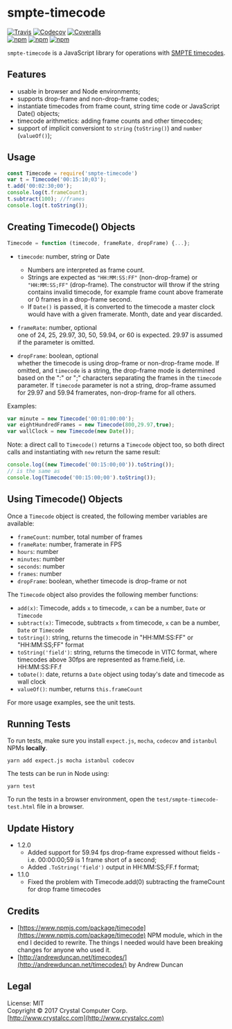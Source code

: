 # smpte-timecode
[![Travis](https://img.shields.io/travis/CrystalComputerCorp/smpte-timecode.svg)](https://travis-ci.org/CrystalComputerCorp/smpte-timecode) [![Codecov](https://img.shields.io/codecov/c/github/CrystalComputerCorp/smpte-timecode.svg)](https://codecov.io/gh/CrystalComputerCorp/smpte-timecode) [![Coveralls](https://img.shields.io/coveralls/CrystalComputerCorp/smpte-timecode.svg)](https://coveralls.io/github/CrystalComputerCorp/smpte-timecode?branch=master)   
[![npm](https://img.shields.io/npm/v/smpte-timecode.svg)](http://https://www.npmjs.com/package/smpte-timecode) [![npm](https://img.shields.io/npm/dt/smpte-timecode.svg)](https://www.npmjs.com/package/smpte-timecode) [![npm](https://img.shields.io/npm/l/smpte-timecode.svg)]()

`smpte-timecode` is a JavaScript library for operations with [SMPTE timecodes](https://en.wikipedia.org/wiki/SMPTE_timecode).

## Features

- usable in browser and Node environments;
- supports drop-frame and non-drop-frame codes;
- instantiate timecodes from frame count, string time code or JavaScript Date() objects;
- timecode arithmetics: adding frame counts and other timecodes;
- support of implicit conversiont to `string` (`toString()`) and `number` (`valueOf()`);

## Usage

```javascript
const Timecode = require('smpte-timecode')
var t = Timecode('00:15:10;03');
t.add('00:02:30;00');
console.log(t.frameCount);
t.subtract(100); //frames
console.log(t.toString());
```

## Creating Timecode() Objects
```javascript
Timecode = function (timecode, frameRate, dropFrame) {...};
```

- `timecode`: number, string or Date  
  - Numbers are interpreted as frame count.  
  - Strings are expected as `"HH:MM:SS:FF"` (non-drop-frame) or
`"HH:MM:SS;FF"` (drop-frame). The constructor will throw if the string contains invalid timecode, for example frame count above framerate or 0 frames in a drop-frame second.  
  - If `Date()` is passed, it is converted to the timecode a master 
clock would have with a given framerate. Month, date and
year discarded.

- `frameRate`: number, optional  
one of 24, 25, 29.97, 30, 50, 59.94, or 60 is expected. 
29.97 is assumed if the parameter is omitted.

- `dropFrame`: boolean, optional  
whether the timecode is using drop-frame or non-drop-frame mode.
If omitted, and `timecode` is a string, the drop-frame mode is determined based on
the ":" or ";" characters separating the frames in the `timecode` parameter.
If `timecode` parameter is not a string, drop-frame assumed for 29.97 and 59.94 framerates, non-drop-frame for all others.

Examples:
```javascript
var minute = new Timecode('00:01:00:00');
var eightHundredFrames = new Timecode(800,29.97,true);
var wallClock = new Timecode(new Date());
```

Note: a direct call to `Timecode()` returns a `Timecode` object too, so both direct
calls and instantiating with `new` return the same result:
```javascript
console.log((new Timecode('00:15:00;00')).toString()); 
// is the same as
console.log(Timecode('00:15:00;00').toString());
```

## Using Timecode() Objects

Once a `Timecode` object is created, the following member variables are available:

- `frameCount`: number, total number of frames
- `frameRate`: number, framerate in FPS
- `hours`: number
- `minutes`: number
- `seconds`: number
- `frames`: number
- `dropFrame`: boolean, whether timecode is drop-frame or not

The `Timecode` object also provides the following member functions:

- `add(x)`: Timecode, adds `x` to timecode, `x` can be a number, `Date` or `Timecode`
- `subtract(x)`: Timecode, subtracts `x` from timecode, `x` can be a number, `Date` 
    or `Timecode`
- `toString()`: string, returns the timecode in "HH:MM:SS:FF" or "HH:MM:SS;FF" format
- `toString('field')`: string, returns the timecode in VITC format, where timecodes above 30fps are represented as frame.field, i.e. HH:MM:SS:FF.f
- `toDate()`: date, returns a `Date` object using today's date and timecode as wall clock
- `valueOf()`: number, returns `this.frameCount`

For more usage examples, see the unit tests.

## Running Tests
To run tests, make sure you install `expect.js`, `mocha`, `codecov` and `istanbul` NPMs **locally**.

    yarn add expect.js mocha istanbul codecov

The tests can be run in Node using:

    yarn test

To run the tests in a browser environment, open the `test/smpte-timecode-test.html` file
in a browser.

## Update History

- 1.2.0
  - Added support for 59.94 fps drop-frame expressed without fields - i.e. 00:00:00;59 is 1 frame short of a second;
  - Added `.ToString('field')` output in HH:MM:SS;FF.f format;
- 1.1.0  
  - Fixed the problem with Timecode.add(0) subtracting the frameCount for drop frame timecodes

## Credits
- [https://www.npmjs.com/package/timecode](https://www.npmjs.com/package/timecode) 
NPM module, which in the end I decided to rewrite. The things I needed would have 
been breaking changes for anyone who used it.
- [http://andrewduncan.net/timecodes/](http://andrewduncan.net/timecodes/) by Andrew Duncan

## Legal
License: MIT  
Copyright &copy; 2017 Crystal Computer Corp.   
[http://www.crystalcc.com](http://www.crystalcc.com)
